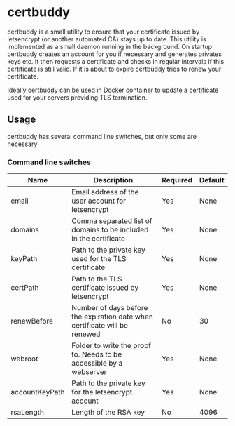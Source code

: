 # certbuddy

certbuddy is a small utility to ensure that your certificate issued by letsencrypt (or another
automated CA) stays up to date.
This utility is implemented as a small daemon running in the background. On startup certbuddy
creates an account for you if necessary and generates privates keys etc. It then requests a
certificate and checks in regular intervals if this certificate is still valid. If it is about
to expire certbuddy tries to renew your certificate.

Ideally certbuddy can be used in Docker container to update a certificate used for your servers 
providing TLS termination.

## Usage

certbuddy has several command line switches, but only some are necessary

### Command line switches

Name | Description | Required | Default
---- | ----------- | -------- | -------
email | Email address of the user account for letsencrypt | Yes | None
domains | Comma separated list of domains to be included in the certificate | Yes | None
keyPath | Path to the private key used for the TLS certificate | Yes | None
certPath | Path to the TLS certificate issued by letsencrypt | Yes | None
renewBefore | Number of days before the expiration date when certificate will be renewed | No | 30
webroot | Folder to write the proof to. Needs to be accessible by a webserver | Yes | None
accountKeyPath | Path to the private key for the letsencrypt account | Yes | None
rsaLength | Length of the RSA key | No | 4096

